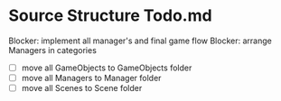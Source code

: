 # Source Structure Todo.md

Blocker: implement all manager's and final game flow
Blocker: arrange Managers in categories

- [ ] move all GameObjects to GameObjects folder
- [ ] move all Managers to Manager folder
- [ ] move all Scenes to Scene folder
